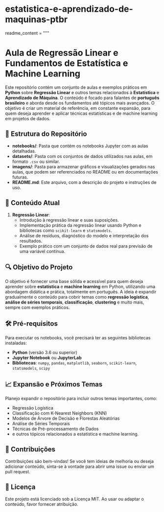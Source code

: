 # estatistica-e-aprendizado-de-maquinas-ptbr

readme_content = """
# Aula de Regressão Linear e Fundamentos de Estatística e Machine Learning

Este repositório contém um conjunto de aulas e exemplos práticos em **Python** sobre **Regressão Linear** e outros temas relacionados à **Estatística** e **Aprendizado de Máquina**. O conteúdo é focado para falantes de **português brasileiro** e aborda desde os fundamentos até tópicos mais avançados. O objetivo é criar um material de referência, em constante expansão, para quem deseja aprender e aplicar técnicas estatísticas e de machine learning em projetos de dados.

## 📑 Estrutura do Repositório

- **notebooks/**: Pasta que contém os notebooks Jupyter com as aulas detalhadas.
- **datasets/**: Pasta com os conjuntos de dados utilizados nas aulas, em formato `.csv` ou similar.
- **imagens/**: Pasta para armazenar gráficos e visualizações gerados nas aulas, que podem ser referenciados no README ou em documentações futuras.
- **README.md**: Este arquivo, com a descrição do projeto e instruções de uso.

## 📘 Conteúdo Atual

1. **Regressão Linear**:
   - Introdução à regressão linear e suas suposições.
   - Implementação prática da regressão linear usando Python e bibliotecas como `scikit-learn` e `statsmodels`.
   - Análise de resíduos, diagnóstico do modelo e interpretação dos resultados.
   - Exemplo prático com um conjunto de dados real para previsão de uma variável contínua.

## 🔍 Objetivo do Projeto
O objetivo é fornecer uma base sólida e acessível para quem deseja aprender sobre **estatística** e **machine learning** em Python, utilizando uma abordagem didática e prática, totalmente em português. A ideia é expandir gradualmente o conteúdo para cobrir temas como **regressão logística**, **análise de séries temporais**, **classificação**, **clustering** e muito mais, sempre com exemplos práticos.

## 🛠️ Pré-requisitos
Para executar os notebooks, você precisará ter as seguintes bibliotecas instaladas:

- **Python** (versão 3.6 ou superior)
- **Jupyter Notebook** ou **JupyterLab**
- **Bibliotecas**: `numpy`, `pandas`, `matplotlib`, `seaborn`, `scikit-learn`, `statsmodels`, `scipy`


## 📈 Expansão e Próximos Temas
Planejo expandir o repositório para incluir outros temas importantes, como:

- Regressão Logística
- Classificação com K-Nearest Neighbors (KNN)
- Modelos de Árvore de Decisão e Florestas Aleatórias
- Análise de Séries Temporais
- Técnicas de Pré-processamento de Dados
- e outros tópicos relacionados a estatística e machine learning.

## 📝 Contribuições
Contribuições são bem-vindas! Se você tem ideias de melhoria ou deseja adicionar conteúdo, sinta-se à vontade para abrir uma issue ou enviar um pull request.

## 📜 Licença
Este projeto está licenciado sob a Licença MIT. Ao usar ou adaptar o conteúdo, favor fornecer atribuição.